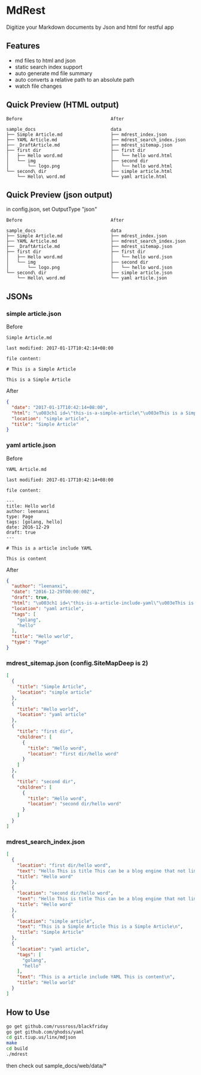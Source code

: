 # MdRest

Digitize your Markdown documents by Json and html for restful app

## Features

* md files to html and json
* static search index support
* auto generate md file summary
* auto converts a relative path to an absolute path 
* watch file changes


## Quick Preview (HTML output)

```
Before                                 After

sample_docs                            data
├── Simple Article.md                  ├── mdrest_index.json
├── YAML Article.md                    ├── mdrest_search_index.json
├── _DraftArticle.md                   ├── mdrest_sitemap.json
├── first dir                          ├── first dir
│   ├── Hello word.md                  │   └── hello word.html
│   └── img                            ├── second dir
│       └── logo.png                   │   └── hello word.html
└── second\ dir                        ├── simple article.html
    └── Hello\ word.md                 └── yaml article.html

```

## Quick Preview (json output)

in config.json, set OutputType "json"

```
Before                                 After

sample_docs                            data
├── Simple Article.md                  ├── mdrest_index.json
├── YAML Article.md                    ├── mdrest_search_index.json
├── _DraftArticle.md                   ├── mdrest_sitemap.json
├── first dir                          ├── first dir
│   ├── Hello word.md                  │   └── hello word.json
│   └── img                            ├── second dir
│       └── logo.png                   │   └── hello word.json
└── second\ dir                        ├── simple article.json
    └── Hello\ word.md                 └── yaml article.json

```

## JSONs


### simple article.json

Before

```
Simple Article.md

last modified: 2017-01-17T10:42:14+08:00

file content:

# This is a Simple Article

This is a Simple Article

```

After

```json
{
  "date": "2017-01-17T10:42:14+08:00",
  "html": "\u003ch1 id=\"this-is-a-simple-article\"\u003eThis is a Simple Article\u003c/h1\u003e\n\n\u003cp\u003eThis is a Simple Article\u003c/p\u003e\n",
  "location": "simple article",
  "title": "Simple Article"
}
```

### yaml article.json

Before

```
YAML Article.md

last modified: 2017-01-17T10:42:14+08:00

file content:

---
title: Hello world
author: leenanxi
type: Page
tags: [golang, hello]
date: 2016-12-29
draft: true
---

# This is a article include YAML

This is content
```

After

```json
{
  "author": "leenanxi",
  "date": "2016-12-29T00:00:00Z",
  "draft": true,
  "html": "\u003ch1 id=\"this-is-a-article-include-yaml\"\u003eThis is a article include YAML\u003c/h1\u003e\n\n\u003cp\u003eThis is content\u003c/p\u003e\n",
  "location": "yaml article",
  "tags": [
    "golang",
    "hello"
  ],
  "title": "Hello world",
  "type": "Page"
}
```

### mdrest_sitemap.json (config.SiteMapDeep is 2)

```json 
[
  {
    "title": "Simple Article",
    "location": "simple article"
  },
  {
    "title": "Hello world",
    "location": "yaml article"
  },
  {
    "title": "first dir",
    "children": [
      {
        "title": "Hello word",
        "location": "first dir/hello word"
      }
    ]
  },
  {
    "title": "second dir",
    "children": [
      {
        "title": "Hello word",
        "location": "second dir/hello word"
      }
    ]
  }
]
```
### mdrest_search_index.json

```json
[
  {
    "location": "first dir/hello word",
    "text": "Hello This is title This can be a blog engine that not limit you.\nSimple Image Simple Internal MD files you can use this Hello word, to links to other md documents\n",
    "title": "Hello word"
  },
  {
    "location": "second dir/hello word",
    "text": "Hello This is title This can be a blog engine that not limit you.\nThis is some image\n",
    "title": "Hello word"
  },
  {
    "location": "simple article",
    "text": "This is a Simple Article This is a Simple Article\n",
    "title": "Simple Article"
  },
  {
    "location": "yaml article",
    "tags": [
      "golang",
      "hello"
    ],
    "text": "This is a article include YAML This is content\n",
    "title": "Hello world"
  }
]
```

## How to Use

```bash
go get github.com/russross/blackfriday
go get github.com/ghodss/yaml
cd git.tiup.us/linx/mdjson
make
cd build
./mdrest
```
then check out  sample_docs/web/data/*
